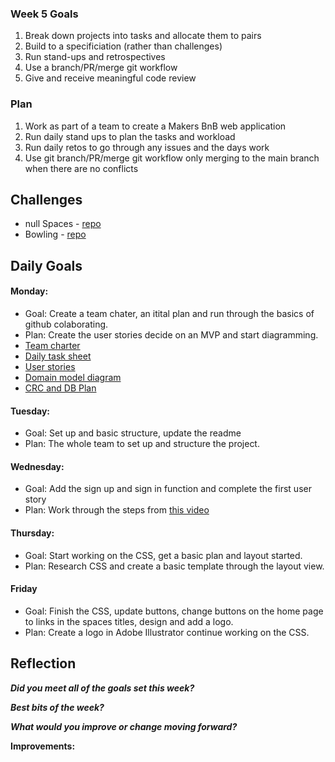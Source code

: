 ### **Week 5 Goals**
1. Break down projects into tasks and allocate them to pairs
2. Build to a specificiation (rather than challenges)
3. Run stand-ups and retrospectives
4. Use a branch/PR/merge git workflow
5. Give and receive meaningful code review

### **Plan**
1. Work as part of a team to create a Makers BnB web application
2. Run daily stand ups to plan the tasks and workload
3. Run daily retos to go through any issues and the days work
4. Use git branch/PR/merge git workflow only merging to the main branch when there are no conflicts

## Challenges

- null Spaces - [repo](https://github.com/kiriarf/makersbnb)
- Bowling - [repo](https://github.com/beca-g/bowling-challenge-ruby)

## **Daily Goals**

#### Monday:
- Goal: Create a team chater, an itital plan and run through the basics of github colaborating. 
- Plan: Create the user stories decide on an MVP and start diagramming.
- [Team charter](https://docs.google.com/document/d/1hNtRwxaa8uAo0SpHslv62p9ZZh45mP7RkhrQNqd-ZRE/edit)
- [Daily task sheet](https://docs.google.com/document/d/1R-pCAcQ3kSGKf9f9lQ6tNedMDaTF-wmlwP3hDLwD3iA/edit)
- [User stories]([Imgur](https://imgur.com/Ujy9a1s))
- [Domain model diagram]([Imgur](https://imgur.com/Z9YtFFu))
- [CRC and DB Plan](https://docs.google.com/spreadsheets/d/1U2EMOdWgp3o7G1gSEyShmJe7zlMUX-uaHIHZEqQcFoc/edit#gid=0)


#### Tuesday:
- Goal: Set up and basic structure, update the readme 
- Plan: The whole team to set up and structure the project.

#### Wednesday:
- Goal: Add the sign up and sign in function and complete the first user story
- Plan: Work through the steps from [this video](https://www.youtube.com/watch?v=CS1jxw51ENE)

#### Thursday:
- Goal: Start working on the CSS, get a basic plan and layout started.
- Plan: Research CSS and create a basic template through the layout view.


#### Friday
- Goal: Finish the CSS, update buttons, change buttons on the home page to links in the spaces titles, design and add a logo.
- Plan: Create a logo in Adobe Illustrator continue working on the CSS.

## **Reflection**

***Did you meet all of the goals set this week?***   


 ***Best bits of the week?***   

***What would you improve or change moving forward?***   


**Improvements:**
